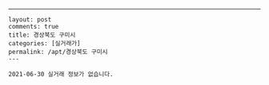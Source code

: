 ---
    layout: post
    comments: true
    title: 경상북도 구미시
    categories: [실거래가]
    permalink: /apt/경상북도 구미시
    ---

    2021-06-30 실거래 정보가 없습니다.

    
